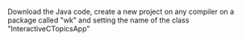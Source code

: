 Download the Java code, create a new project on any compiler on a package called "wk" and setting the name of the class "InteractiveCTopicsApp"
